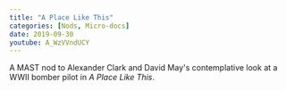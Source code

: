 ```yaml
---
title: "A Place Like This"
categories: [Nods, Micro-docs]
date: 2019-09-30
youtube: A_WzVVndUCY
---
```


A MAST nod to Alexander Clark and David May's contemplative look at a WWII bomber pilot in _A Place Like This_.